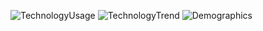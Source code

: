 ![TechnologyUsage](https://github.com/user-attachments/assets/52d5ace6-abab-483b-9565-52ed2f4205ef)
![TechnologyTrend](https://github.com/user-attachments/assets/806c9061-d369-4f2f-bf22-c717e8cab164)
![Demographics](https://github.com/user-attachments/assets/e4bae884-4ad7-49e1-8701-04e7cf8ce586)
